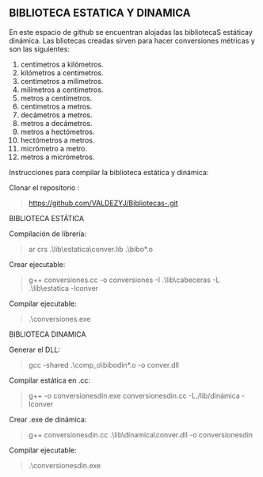 ## BIBLIOTECA ESTATICA Y DINAMICA 
En este espacio de github se encuentran alojadas las bibliotecaS estáticay dinámica. Las bliotecas creadas sirven para hacer conversiones métricas y son las siguientes:
1.	centímetros a kilómetros.
2.	kilómetros a centímetros.
3.	centímetros a milímetros.
4.	milímetros a centímetros.
5.	metros a centímetros.
6.	centímetros a metros.
7.	decámetros a metros.
8.	metros a decámetros.
9.	metros a hectómetros.
10.	hectómetros a metros.
11.	micrómetro a metro.
12.	metros a micrómetros.

Instrucciones para compilar la biblioteca estática y dinámica:

Clonar el repositorio :
>https://github.com/VALDEZYJ/Bibliotecas-.git

BIBLIOTECA ESTÁTICA

Compilación de librería: 
> ar crs .\lib\estatica\conver.lib .\bibo\*.o

Crear ejecutable:

>g++ conversiones.cc -o conversiones -I .\lib\cabeceras -L .\lib\estatica -lconver

Compilar ejecutable:

>.\conversiones.exe

BIBLIOTECA DINAMICA

Generar el DLL:
>gcc -shared .\comp_o\bibodin\*.o -o conver.dll 

Compilar estática en .cc:
>g++ -o conversionesdin.exe conversionesdin.cc -L./lib/dinámica -lconver 

Crear .exe de dinámica:
>g++ conversionesdin.cc .\lib\dinamica\conver.dll -o conversionesdin

Compilar ejecutable:
>.\conversionesdin.exe


